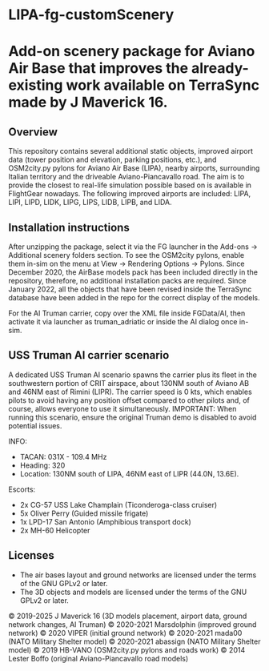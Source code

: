 # LIPA-fg-customScenery
Add-on scenery package for Aviano Air Base that improves the already-existing work available on TerraSync made by J Maverick 16.
=====================

Overview
-------------------------
This repository contains several additional static objects, improved airport data (tower position and elevation, parking positions, etc.), and OSM2city.py pylons for Aviano Air Base (LIPA), nearby airports, surrounding Italian territory and the driveable Aviano-Piancavallo road.
The aim is to provide the closest to real-life simulation possible based on is available in FlightGear nowadays.
The following improved airports are included: LIPA, LIPI, LIPD, LIDK, LIPG, LIPS, LIDB, LIPB, and LIDA.

Installation instructions
-------------------------
After unzipping the package, select it via the FG launcher in the Add-ons -> Additional scenery folders section.
To see the OSM2city pylons, enable them in-sim on the menu at View -> Rendering Options -> Pylons.
Since December 2020, the AirBase models pack has been included directly in the repository, therefore, no additional installation packs are required.
Since January 2022, all the objects that have been revised inside the TerraSync database have been added in the repo for the correct display of the models.

For the AI Truman carrier, copy over the XML file inside FGData/AI, then activate it via launcher as truman_adriatic or inside the AI dialog once in-sim.

USS Truman AI carrier scenario
-------------------------
A dedicated USS Truman AI scenario spawns the carrier plus its fleet in the southwestern portion of CRIT airspace, about 130NM south of Aviano AB and 46NM east of Rimini (LIPR).
The carrier speed is 0 kts, which enables pilots to avoid having any position offset compared to other pilots and, of course, allows everyone to use it simultaneously.
IMPORTANT: When running this scenario, ensure the original Truman demo is disabled to avoid potential issues.

INFO:
- TACAN: 031X - 109.4 MHz
- Heading: 320
- Location: 130NM south of LIPA, 46NM east of LIPR (44.0N, 13.6E).

Escorts:
- 2x CG-57 USS Lake Champlain (Ticonderoga-class cruiser)
- 5x Oliver Perry (Guided missile frigate)
- 1x LPD-17 San Antonio (Amphibious transport dock)
- 2x MH-60 Helicopter

Licenses
--------

*  The air bases layout and ground networks are licensed under the terms of the GNU GPLv2 or later.
*  The 3D objects and models are licensed under the terms of the GNU GPLv2 or later.
  

:copyright: 2019-2025 J Maverick 16 (3D models placement, airport data, ground network changes, AI Truman)
:copyright: 2020-2021 Marsdolphin (improved ground network)
:copyright: 2020 VIPER (initial ground network)
:copyright: 2020-2021 mada00 (NATO Military Shelter model)
:copyright: 2020-2021 abassign (NATO Military Shelter model)
:copyright: 2019 HB-VANO (OSM2city.py pylons and roads work)
:copyright: 2014 Lester Boffo (original Aviano-Piancavallo road models)
